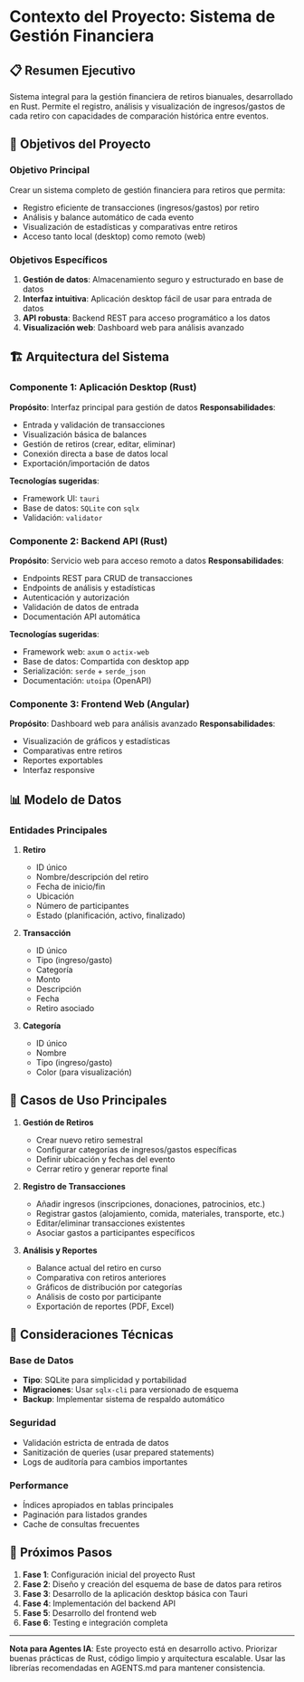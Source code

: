 # Contexto del Proyecto: Sistema de Gestión Financiera

## 📋 Resumen Ejecutivo

Sistema integral para la gestión financiera de retiros bianuales, desarrollado en Rust. Permite el registro, análisis y visualización de ingresos/gastos de cada retiro con capacidades de comparación histórica entre eventos.

## 🎯 Objetivos del Proyecto

### Objetivo Principal
Crear un sistema completo de gestión financiera para retiros que permita:
- Registro eficiente de transacciones (ingresos/gastos) por retiro
- Análisis y balance automático de cada evento
- Visualización de estadísticas y comparativas entre retiros
- Acceso tanto local (desktop) como remoto (web)

### Objetivos Específicos
1. **Gestión de datos**: Almacenamiento seguro y estructurado en base de datos
2. **Interfaz intuitiva**: Aplicación desktop fácil de usar para entrada de datos
3. **API robusta**: Backend REST para acceso programático a los datos
4. **Visualización web**: Dashboard web para análisis avanzado

## 🏗️ Arquitectura del Sistema

### Componente 1: Aplicación Desktop (Rust)
**Propósito**: Interfaz principal para gestión de datos
**Responsabilidades**:
- Entrada y validación de transacciones
- Visualización básica de balances
- Gestión de retiros (crear, editar, eliminar)
- Conexión directa a base de datos local
- Exportación/importación de datos

**Tecnologías sugeridas**:
- Framework UI: `tauri`
- Base de datos: `SQLite` con `sqlx`
- Validación: `validator`

### Componente 2: Backend API (Rust)
**Propósito**: Servicio web para acceso remoto a datos
**Responsabilidades**:
- Endpoints REST para CRUD de transacciones
- Endpoints de análisis y estadísticas
- Autenticación y autorización
- Validación de datos de entrada
- Documentación API automática

**Tecnologías sugeridas**:
- Framework web: `axum` o `actix-web`
- Base de datos: Compartida con desktop app
- Serialización: `serde` + `serde_json`
- Documentación: `utoipa` (OpenAPI)

### Componente 3: Frontend Web (Angular)
**Propósito**: Dashboard web para análisis avanzado
**Responsabilidades**:
- Visualización de gráficos y estadísticas
- Comparativas entre retiros
- Reportes exportables
- Interfaz responsive

## 📊 Modelo de Datos

### Entidades Principales
1. **Retiro**
   - ID único
   - Nombre/descripción del retiro
   - Fecha de inicio/fin
   - Ubicación
   - Número de participantes
   - Estado (planificación, activo, finalizado)

2. **Transacción**
   - ID único
   - Tipo (ingreso/gasto)
   - Categoría
   - Monto
   - Descripción
   - Fecha
   - Retiro asociado

3. **Categoría**
   - ID único
   - Nombre
   - Tipo (ingreso/gasto)
   - Color (para visualización)

## 🚀 Casos de Uso Principales

1. **Gestión de Retiros**
   - Crear nuevo retiro semestral
   - Configurar categorías de ingresos/gastos específicas
   - Definir ubicación y fechas del evento
   - Cerrar retiro y generar reporte final

2. **Registro de Transacciones**
   - Añadir ingresos (inscripciones, donaciones, patrocinios, etc.)
   - Registrar gastos (alojamiento, comida, materiales, transporte, etc.)
   - Editar/eliminar transacciones existentes
   - Asociar gastos a participantes específicos

3. **Análisis y Reportes**
   - Balance actual del retiro en curso
   - Comparativa con retiros anteriores
   - Gráficos de distribución por categorías
   - Análisis de costo por participante
   - Exportación de reportes (PDF, Excel)

## 🔧 Consideraciones Técnicas

### Base de Datos
- **Tipo**: SQLite para simplicidad y portabilidad
- **Migraciones**: Usar `sqlx-cli` para versionado de esquema
- **Backup**: Implementar sistema de respaldo automático

### Seguridad
- Validación estricta de entrada de datos
- Sanitización de queries (usar prepared statements)
- Logs de auditoría para cambios importantes

### Performance
- Índices apropiados en tablas principales
- Paginación para listados grandes
- Cache de consultas frecuentes

## 📝 Próximos Pasos

1. **Fase 1**: Configuración inicial del proyecto Rust
2. **Fase 2**: Diseño y creación del esquema de base de datos para retiros
3. **Fase 3**: Desarrollo de la aplicación desktop básica con Tauri
4. **Fase 4**: Implementación del backend API
5. **Fase 5**: Desarrollo del frontend web
6. **Fase 6**: Testing e integración completa

---

**Nota para Agentes IA**: Este proyecto está en desarrollo activo. Priorizar buenas prácticas de Rust, código limpio y arquitectura escalable. Usar las librerías recomendadas en AGENTS.md para mantener consistencia.